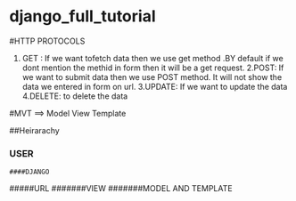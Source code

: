 # django_full_tutorial

#HTTP PROTOCOLS

1. GET : If we want tofetch data then we use get method .BY default if we dont mention the methid in form then it will be a get request.
2.POST: If we want to submit data then we use POST method. It will not show the data we entered in form on url.
3.UPDATE: If we want to update the data
4.DELETE: to delete the data

#MVT ==> Model View Template

##Heirarachy
 ### USER
    ####DJANGO
#####URL
 #######VIEW
#######MODEL  AND TEMPLATE